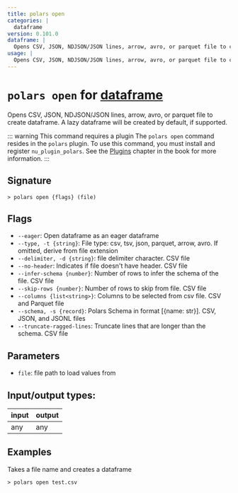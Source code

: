 ```yaml
---
title: polars open
categories: |
  dataframe
version: 0.101.0
dataframe: |
  Opens CSV, JSON, NDJSON/JSON lines, arrow, avro, or parquet file to create dataframe. A lazy dataframe will be created by default, if supported.
usage: |
  Opens CSV, JSON, NDJSON/JSON lines, arrow, avro, or parquet file to create dataframe. A lazy dataframe will be created by default, if supported.
---
```

<!-- This file is automatically generated. Please edit the command in https://github.com/nushell/nushell instead. -->

# `polars open` for [dataframe](/commands/categories/dataframe.md)

<div class='command-title'>Opens CSV, JSON, NDJSON&#x2f;JSON lines, arrow, avro, or parquet file to create dataframe. A lazy dataframe will be created by default, if supported.</div>

::: warning This command requires a plugin
The `polars open` command resides in the `polars` plugin.
To use this command, you must install and register `nu_plugin_polars`.
See the [Plugins](/book/plugins.html) chapter in the book for more information.
:::


## Signature

```> polars open {flags} (file)```

## Flags

 -  `--eager`: Open dataframe as an eager dataframe
 -  `--type, -t {string}`: File type: csv, tsv, json, parquet, arrow, avro. If omitted, derive from file extension
 -  `--delimiter, -d {string}`: file delimiter character. CSV file
 -  `--no-header`: Indicates if file doesn't have header. CSV file
 -  `--infer-schema {number}`: Number of rows to infer the schema of the file. CSV file
 -  `--skip-rows {number}`: Number of rows to skip from file. CSV file
 -  `--columns {list<string>}`: Columns to be selected from csv file. CSV and Parquet file
 -  `--schema, -s {record}`: Polars Schema in format [{name: str}]. CSV, JSON, and JSONL files
 -  `--truncate-ragged-lines`: Truncate lines that are longer than the schema. CSV file

## Parameters

 -  `file`: file path to load values from


## Input/output types:

| input | output |
| ----- | ------ |
| any   | any    |

## Examples

Takes a file name and creates a dataframe
```nu
> polars open test.csv

```
